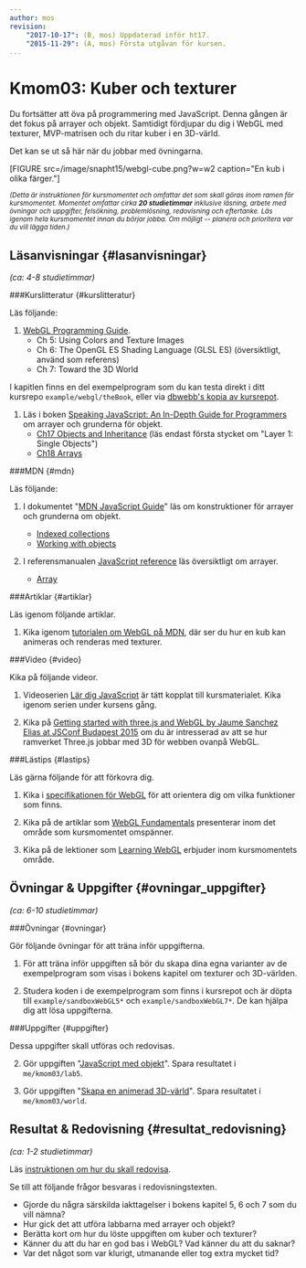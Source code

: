 ```yaml
---
author: mos
revision:
    "2017-10-17": (B, mos) Uppdaterad inför ht17.
    "2015-11-29": (A, mos) Första utgåvan för kursen.
...
```

Kmom03: Kuber och texturer
==================================

Du fortsätter att öva på programmering med JavaScript. Denna gången är det fokus på arrayer och objekt. Samtidigt fördjupar du dig i WebGL med texturer, MVP-matrisen och du ritar kuber i en 3D-värld.

<!--more-->



Det kan se ut så här när du jobbar med övningarna.

[FIGURE src=/image/snapht15/webgl-cube.png?w=w2 caption="En kub i olika färger."]


<small><i>(Detta är instruktionen för kursmomentet och omfattar det som skall göras inom ramen för kursmomentet. Momentet omfattar cirka **20 studietimmar** inklusive läsning, arbete med övningar och uppgifter, felsökning, problemlösning, redovisning och eftertanke. Läs igenom hela kursmomentet innan du börjar jobba. Om möjligt -- planera och prioritera var du vill lägga tiden.)</i></small>



Läsanvisningar  {#lasanvisningar}
---------------------------------

*(ca: 4-8 studietimmar)*


###Kurslitteratur  {#kurslitteratur}

Läs följande:

1. [WebGL Programming Guide](kunskap/boken-webgl-programming-guide).
    * Ch 5: Using Colors and Texture Images
    * Ch 6: The OpenGL ES Shading Language (GLSL ES) (översiktligt, använd som referens)
    * Ch 7: Toward the 3D World

I kapitlen finns en del exempelprogram som du kan testa direkt i ditt kursrepo `example/webgl/theBook`, eller via [dbwebb's kopia av kursrepot](webgl/repo/example/webgl/theBook).

1. Läs i boken [Speaking JavaScript: An In-Depth Guide for Programmers](kunskap/boken-speaking-javascript) om arrayer och grunderna för objekt.
    * [Ch17 Objects and Inheritance](http://speakingjs.com/es5/ch17.html) (läs endast första stycket om "Layer 1: Single Objects")
    * [Ch18 Arrays](http://speakingjs.com/es5/ch18.html)



###MDN {#mdn}

Läs följande:

1. I dokumentet "[MDN JavaScript Guide](https://developer.mozilla.org/en-US/docs/Web/JavaScript/Guide)" läs om konstruktioner för arrayer och grunderna om objekt.
    * [Indexed collections](https://developer.mozilla.org/en-US/docs/Web/JavaScript/Guide/Indexed_collections)
    * [Working with objects](https://developer.mozilla.org/en-US/docs/Web/JavaScript/Guide/Working_with_Objects)

1. I referensmanualen [JavaScript reference](https://developer.mozilla.org/en-US/docs/Web/JavaScript/Reference) läs översiktligt om arrayer.
    * [Array](https://developer.mozilla.org/en-US/docs/Web/JavaScript/Reference/Global_Objects/Array)



###Artiklar {#artiklar}

Läs igenom följande artiklar.

1. Kika igenom [tutorialen om WebGL på MDN](https://developer.mozilla.org/en-US/docs/Web/API/WebGL_API/Tutorial/Getting_started_with_WebGL), där ser du hur en kub kan animeras och renderas med texturer. 



###Video  {#video}

Kika på följande videor.

1. Videoserien [Lär dig JavaScript](https://www.youtube.com/playlist?list=PLKtP9l5q3ce_YXUQlr5aAzJ406vSsmeMT) är tätt kopplat till kursmaterialet. Kika igenom serien under kursens gång.

1. Kika på [Getting started with three.js and WebGL by Jaume Sanchez Elias at JSConf Budapest 2015](https://www.youtube.com/watch?v=HwkGTYRopYg) om du är intresserad av att se hur ramverket Three.js jobbar med 3D för webben ovanpå WebGL.



###Lästips {#lastips}

Läs gärna följande för att förkovra dig.

1. Kika i [specifikationen för WebGL](https://www.khronos.org/registry/webgl/specs/latest/) för att orientera dig om vilka funktioner som finns.

1. Kika på de artiklar som [WebGL Fundamentals](http://webglfundamentals.org/) presenterar inom det område som kursmomentet omspänner.

1. Kika på de lektioner som [Learning WebGL](http://learningwebgl.com/blog/?page_id=1217) erbjuder inom kursmomentets område.



Övningar & Uppgifter  {#ovningar_uppgifter}
-------------------------------------------

*(ca: 6-10 studietimmar)*



###Övningar {#ovningar}

Gör följande övningar för att träna inför uppgifterna.

1. För att träna inför uppgiften så bör du skapa dina egna varianter av de exempelprogram som visas i bokens kapitel om texturer och 3D-världen.

1. Studera koden i de exempelprogram som finns i kursrepot och är döpta till `example/sandboxWebGL5*` och `example/sandboxWebGL7*`. De kan hjälpa dig att lösa uppgifterna.

<!-- Fixa övning i animering och 3D-värld som motsvarar uppgiften. -->
<!-- Fixa artikel om JavaScript objekt och prototyper. -->
<!-- Fixa artikel om partikelexplosion. -->
<!-- .... -->



###Uppgifter {#uppgifter}

Dessa uppgifter skall utföras och redovisas.

2. Gör uppgiften "[JavaScript med objekt](uppgift/javascript-och-objekt)". Spara resultatet i `me/kmom03/lab5`.

1. Gör uppgiften "[Skapa en animerad 3D-värld](uppgift/skapa-en-animerad-3d-varld)". Spara resultatet i `me/kmom03/world`.



Resultat & Redovisning  {#resultat_redovisning}
-----------------------------------------------

*(ca: 1-2 studietimmar)*

Läs [instruktionen om hur du skall redovisa](./../redovisa).

Se till att följande frågor besvaras i redovisningstexten.

* Gjorde du några särskilda iakttagelser i bokens kapitel 5, 6 och 7 som du vill nämna?
* Hur gick det att utföra labbarna med arrayer och objekt?
* Berätta kort om hur du löste uppgiften om kuber och texturer?
* Känner du att du har en god bas i WebGL? Vad känner du att du saknar?
* Var det något som var klurigt, utmanande eller tog extra mycket tid?
